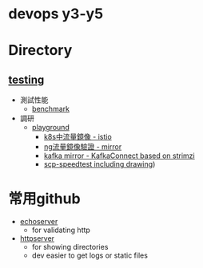 # devops y3-y5

# Directory
## [testing](./testing)
- 測試性能
  - [benchmark](./testing/benchmark/)
- 調研
  - [playground](./testing/playground/)
    - [k8s中流量鏡像 - istio](./testing/playground/istio)
    - [ng流量鏡像驗證 - mirror](./testing/playground/ng-mirror)
    - [kafka mirror - KafkaConnect based on strimzi](./testing/playground/KafkaConnect)
    - [scp-speedtest including drawing](./testing/playground/scp-speedtest))

# 常用github
- [echoserver](https://github.com/Ealenn/Echo-Server)
  - for validating http
- [httpserver](https://github.com/patrickdappollonio/http-server)
  - for showing directories
  - dev easier to get logs or static files